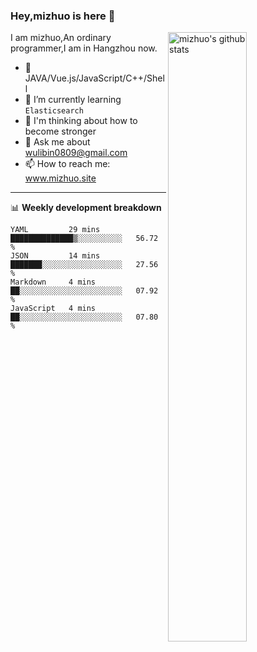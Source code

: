 ### Hey,mizhuo is here 👋

<img align="right" alt="mizhuo's github stats" width="50%" src="https://github-readme-stats.vercel.app/api?username=mizhuo&theme=tokyonight&show_icons=true">

I am mizhuo,An ordinary programmer,I am in Hangzhou now.

- 🔭 JAVA/Vue.js/JavaScript/C++/Shell
- 🌱 I’m currently learning `Elasticsearch`
- 🤔 I'm thinking about how to become stronger
- 💬 Ask me about wulibin0809@gmail.com
- 📫 How to reach me: www.mizhuo.site

---
📊 **Weekly development breakdown**

<!--START_SECTION:waka-->

```text
YAML         29 mins         ██████████████▒░░░░░░░░░░   56.72 %
JSON         14 mins         ███████░░░░░░░░░░░░░░░░░░   27.56 %
Markdown     4 mins          ██░░░░░░░░░░░░░░░░░░░░░░░   07.92 %
JavaScript   4 mins          ██░░░░░░░░░░░░░░░░░░░░░░░   07.80 %
```

<!--END_SECTION:waka-->
